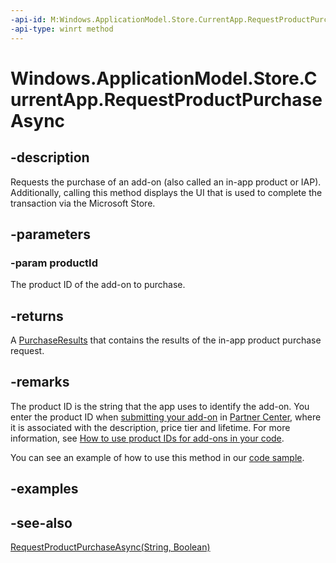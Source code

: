 ```yaml
---
-api-id: M:Windows.ApplicationModel.Store.CurrentApp.RequestProductPurchaseAsync(System.String)
-api-type: winrt method
---
```


<!-- Method syntax
public Windows.Foundation.IAsyncOperation<Windows.ApplicationModel.Store.PurchaseResults> RequestProductPurchaseAsync(System.String productId)
-->

# Windows.ApplicationModel.Store.CurrentApp.RequestProductPurchaseAsync

## -description
Requests the purchase of an add-on (also called an in-app product or IAP). Additionally, calling this method displays the UI that is used to complete the transaction via the Microsoft Store.

## -parameters
### -param productId
The product ID of the add-on to purchase.

## -returns
A [PurchaseResults](purchaseresults.md) that contains the results of the in-app product purchase request.

## -remarks
The product ID is the string that the app uses to identify the add-on. You enter the product ID when [submitting your add-on](https://docs.microsoft.com/windows/uwp/publish/set-your-add-on-product-id) in [Partner Center](https://partner.microsoft.com/dashboard), where it is associated with the description, price tier and lifetime. For more information, see [How to use product IDs for add-ons in your code](https://docs.microsoft.com/windows/uwp/monetize/in-app-purchases-and-trials#how-to-use-product-ids-for-add-ons-in-your-code).

You can see an example of how to use this method in our [code sample](http://go.microsoft.com/fwlink/p/?linkid=231569).

## -examples

## -see-also
[RequestProductPurchaseAsync(String, Boolean)](currentapp_requestproductpurchaseasync_1631257175.md)